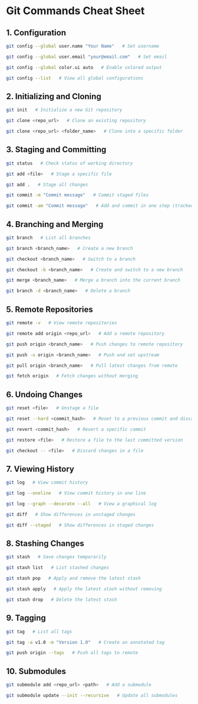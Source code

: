 
# Git Commands Cheat Sheet

## 1. Configuration

```bash
git config --global user.name "Your Name"   # Set username
```

```bash
git config --global user.email "your@email.com"   # Set email
```

```bash
git config --global color.ui auto   # Enable colored output
```

```bash
git config --list   # View all global configurations
```

## 2. Initializing and Cloning

```bash
git init   # Initialize a new Git repository
```

```bash
git clone <repo_url>   # Clone an existing repository
```

```bash
git clone <repo_url> <folder_name>   # Clone into a specific folder
```

## 3. Staging and Committing

```bash
git status   # Check status of working directory
```

```bash
git add <file>   # Stage a specific file
```

```bash
git add .   # Stage all changes
```

```bash
git commit -m "Commit message"   # Commit staged files
```

```bash
git commit -am "Commit message"   # Add and commit in one step (tracked files only)
```

## 4. Branching and Merging

```bash
git branch   # List all branches
```

```bash
git branch <branch_name>   # Create a new branch
```

```bash
git checkout <branch_name>   # Switch to a branch
```

```bash
git checkout -b <branch_name>   # Create and switch to a new branch
```

```bash
git merge <branch_name>   # Merge a branch into the current branch
```

```bash
git branch -d <branch_name>   # Delete a branch
```

## 5. Remote Repositories

```bash
git remote -v   # View remote repositories
```

```bash
git remote add origin <repo_url>   # Add a remote repository
```

```bash
git push origin <branch_name>   # Push changes to remote repository
```

```bash
git push -u origin <branch_name>   # Push and set upstream
```

```bash
git pull origin <branch_name>   # Pull latest changes from remote
```

```bash
git fetch origin   # Fetch changes without merging
```

## 6. Undoing Changes

```bash
git reset <file>   # Unstage a file
```

```bash
git reset --hard <commit_hash>   # Reset to a previous commit and discard changes
```

```bash
git revert <commit_hash>   # Revert a specific commit
```

```bash
git restore <file>   # Restore a file to the last committed version
```

```bash
git checkout -- <file>   # Discard changes in a file
```

## 7. Viewing History

```bash
git log   # View commit history
```

```bash
git log --oneline   # View commit history in one line
```

```bash
git log --graph --decorate --all   # View a graphical log
```

```bash
git diff   # Show differences in unstaged changes
```

```bash
git diff --staged   # Show differences in staged changes
```

## 8. Stashing Changes

```bash
git stash   # Save changes temporarily
```

```bash
git stash list   # List stashed changes
```

```bash
git stash pop   # Apply and remove the latest stash
```

```bash
git stash apply   # Apply the latest stash without removing
```

```bash
git stash drop   # Delete the latest stash
```

## 9. Tagging

```bash
git tag   # List all tags
```

```bash
git tag -a v1.0 -m "Version 1.0"   # Create an annotated tag
```

```bash
git push origin --tags   # Push all tags to remote
```

## 10. Submodules

```bash
git submodule add <repo_url> <path>   # Add a submodule
```

```bash
git submodule update --init --recursive   # Update all submodules
```
